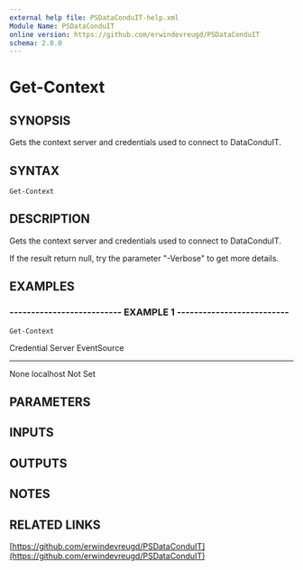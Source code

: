 ```yaml
---
external help file: PSDataConduIT-help.xml
Module Name: PSDataConduIT
online version: https://github.com/erwindevreugd/PSDataConduIT
schema: 2.0.0
---
```


# Get-Context

## SYNOPSIS
Gets the context server and credentials used to connect to DataConduIT.

## SYNTAX

```
Get-Context
```

## DESCRIPTION
Gets the context server and credentials used to connect to DataConduIT. 

If the result return null, try the parameter "-Verbose" to get more details.

## EXAMPLES

### -------------------------- EXAMPLE 1 --------------------------
```
Get-Context
```

Credential                               Server                       EventSource
----------                               ------                       -----------
None                                     localhost                    Not Set

## PARAMETERS

## INPUTS

## OUTPUTS

## NOTES

## RELATED LINKS

[https://github.com/erwindevreugd/PSDataConduIT](https://github.com/erwindevreugd/PSDataConduIT)

